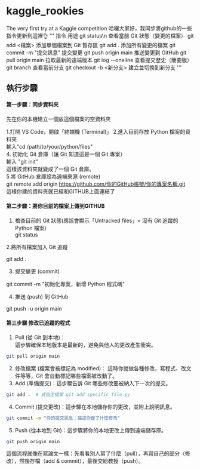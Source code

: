 # kaggle_rookies
The very first try at a Kaggle competition
哈囉大家好，我同步將github的一些指令更新到這裡👌
'''
指令	用途
git status\n	查看當前 Git 狀態（變更的檔案）
git add <檔案>	添加單個檔案到 Git 暫存區
git add .	添加所有變更的檔案
git commit -m "提交訊息"	提交變更
git push origin main	推送變更到 GitHub
git pull origin main	拉取最新的遠端版本
git log --oneline	查看提交歷史（簡要版）
git branch	查看當前分支
git checkout -b <新分支>	建立並切換到新分支
'''
## 執行步驟	
#### 第一步驟：同步資料夾	
先在你的本機建立一個放這個檔案的空資料夾	
	
1.打開 VS Code，開啟「終端機 (Terminal)」	
2.進入目前存放 Python 檔案的資料夾	
輸入"cd /path/to/your/python/files"	
4. 初始化 Git 倉庫（讓 Git 知道這是一個 Git 專案）	
輸入 "git init"	
這樣該資料夾就變成了一個 Git 倉庫。	
5.將 GitHub 倉庫設為遠端來源 (remote)	
git remote add origin https://github.com/你的GitHub帳號/你的專案名稱.git	
這樣你建的資料夾就已經和GITHUB上面連結了	
	
#### 第二步驟：將你目前的檔案上傳到GITHUB	
1. 檢查目前的 Git 狀態(應該會顯示「Untracked files」= 沒有 Git 追蹤的 Python 檔案)	
git status	
	
2.將所有檔案加入 Git 追蹤	
	
git add .	
	
3. 提交變更 (commit)	
	
git commit -m "初始化專案，新增 Python 程式碼"	
	
	
4. 推送 (push) 到 GitHub	
	
git push -u origin main	
	
#### 第三步驟 修改已追蹤的程式	
	
1. Pull (從 Git 到本地)：	
這步驟確保本地版本是最新的，避免與他人的更改產生衝突。	
	
```bash	
git pull origin main	
```	
2. 修改檔案 (檔案會被標記為 modified)： 這時你就做各種修改，寫程式、改文件等等，Git 會自動標記哪些檔案被改動了。	
3. Add (準備提交)：這步驟告訴 Git 哪些修改要被納入下一次的提交。	
```bash	
git add .  # 或指定檔案 git add specific_file.py	
```	
4. Commit (提交更改)：這步驟在本地儲存你的更改，並附上說明訊息。	
```bash	
git commit -m "你的提交訊息：描述你做了什麼修改"	
```	
5. Push (從本地到 Git)：這步驟將你的本地更改上傳到遠端儲存庫。	
```bash	
git push origin main	
```	
	
這個流程就像在寫論文一樣：先看看別人寫了什麼（pull），再寫自己的部分（修改），然後存檔（add & commit），最後交給教授（push）。	
	
	
	
	
	
	
	
	
	
	
	
	
	
	
	
	
	
	
	
	
	
	
	
	
	
	
	
	
	
	
	
	
	
	
	
	
	
	
	
	
	
	
	
	
	
	
	
	
	
	
	
	
	
	
	
	
	
	
	
	
	
	
	
	
	
	
	
	
	
	
	
	
	
	
	
	
	
	
	
	
	
	
	
	
	
	
	
	
	
	
	
	
	
	
	
	
	
	
	
	
	
	
	
	
	
	
	
	
	
	
	
	
	
	
	
	
	
	
	
	
	
	
	
	
	
	
	
	
	
	
	
	
	
	
	
	
	
	
	
	
	
	
	
	
	
	
	
	
	
	
	
	
	
	
	
	
	
	
	
	
	
	
	
	
	
	
	
	
	
	
	
	
	
	
	
	
	
	
	
	
	
	
	
	
	
	
	
	
	
	
	
	
	
	
	
	
	
	
	
	
	
	
	
	
	
	
	
	
	
	
	
	
	
	
	
	
	
	
	
	
	
	
	
	
	
	
	
	
	
	
	
	
	
	
	
	
	
	
	
	
	
	
	
	
	
	
	
	
	
	
	
	
	
	
	
	
	
	
	
	
	
	
	
	
	
	
	
	
	
	
	
	
	
	
	
	
	
	
	
	
	
	
	
	
	
	
	
	
	
	
	
	
	
	
	
	
	
	
	
	
	
	
	
	
	
	
	
	
	
	
	
	
	
	
	
	
	
	
	
	
	
	
	
	
	
	
	
	
	
	
	
	
	
	
	
	
	
	
	
	
	
	
	
	
	
	
	
	
	
	
	
	
	
	
	
	
	
	
	
	
	
	
	
	
	
	
	
	
	
	
	
	
	
	
	
	
	
	
	
	
	
	
	
	
	
	
	
	
	
	
	
	
	
	
	
	
	
	
	
	
	
	
	
	
	
	
	
	
	
	
	
	
	
	
	
	
	
	
	
	
	
	
	
	
	
	
	
	
	
	
	
	
	
	
	
	
	
	
	
	
	
	
	
	
	
	
	
	
	
	
	
	
	
	
	
	
	
	
	
	
	
	
	
	
	
	
	
	
	
	
	
	
	
	
	
	
	
	
	
	
	
	
	
	
	
	
	
	
	
	
	
	
	
	
	
	
	
	
	
	
	
	
	
	
	
	
	
	
	
	
	
	
	
	
	
	
	
	
	
	
	
	
	
	
	
	
	
	
	
	
	
	
	
	
	
	
	
	
	
	
	
	
	
	
	
	
	
	
	
	
	
	
	
	
	
	
	
	
	
	
	
	
	
	
	
	
	
	
	
	
	
	
	
	
	
	
	
	
	
	
	
	
	
	
	
	
	
	
	
	
	
	
	
	
	
	
	
	
	
	
	
	
	
	
	
	
	
	
	
	
	
	
	
	
	
	
	
	
	
	
	
	
	
	
	
	
	
	
	
	
	
	
	
	
	
	
	
	
	
	
	
	
	
	
	
	
	
	
	
	
	
	
	
	
	
	
	
	
	
	
	
	
	
	
	
	
	
	
	
	
	
	
	
	
	
	
	
	
	
	
	
	
	
	
	
	
	
	
	
	
	
	
	
	
	
	
	
	
	
	
	
	
	
	
	
	
	
	
	
	
	
	
	
	
	
	
	
	
	
	
	
	
	
	
	
	
	
	
	
	
	
	
	
	
	
	
	
	
	
	
	
	
	
	
	
	
	
	
	
	
	
	
	
	
	
	
	
	
	
	
	
	
	
	
	
	
	
	
	
	
	
	
	
	
	
	
	
	
	
	
	
	
	
	
	
	
	
	
	
	
	
	
	
	
	
	
	
	
	
	
	
	
	
	
	
	
	
	
	
	
	
	
	
	
	
	
	
	
	
	
	
	
	
	
	
	
	
	
	
	
	
	
	
	
	
	
	
	
	
	
	
	
	
	
	
	
	
	
	
	
	
	
	
	
	
	
	
	
	
	
	
	
	
	
	
	
	
	
	
	
	
	
	
	
	
	
	
	
	
	
	
	
	
	
	
	
	
	
	
	
	
	
	
	
	
	
	
	
	
	
	
	
	
	
	
	
	
	
	
	
	
	
	
	
	
	
	
	
	
	
	
